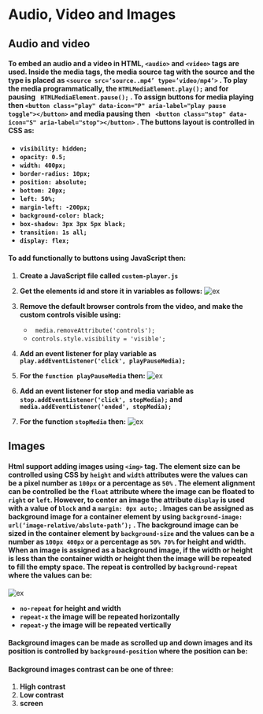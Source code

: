 # Audio, Video and Images
## Audio and video
#### To embed an audio and a video in HTML, `<audio>` and `<video>` tags are used. Inside the media tags, the media source tag with the source and the type is placed as `<source src=’source..mp4’ type=’video/mp4’>` . To play the media programmatically, the `HTMLMediaElement.play();` and for pausing ` HTMLMediaElement.pause();` . To assign buttons for media playing then `<button class="play" data-icon="P" aria-label="play pause toggle"></button>` and media pausing then ` <button class="stop" data-icon="S" aria-label="stop"></button>` . The buttons layout is controlled in CSS as:
  - **`visibility: hidden;`**
  - **`opacity: 0.5;`**
  - **`width: 400px;`**
  - **`border-radius: 10px;`**
  - **`position: absolute;`**
  - **`bottom: 20px;`**
  - **`left: 50%;`**
  - **`margin-left: -200px;`**
  - **`background-color: black;`**
  - **`box-shadow: 3px 3px 5px black;`**
  - **`transition: 1s all;`**
  - **`display: flex;`** 
#### To add functionally to buttons using JavaScript then:
  1. **Create a JavaScript file called `custem-player.js`**
  2. **Get the elements id and store it in variables as follows:**
    ![ex](https://i.ibb.co/DDtwxtB/3.jpg)

  3. **Remove the default browser controls from the video, and make the custom controls visible using:**
        - ` media.removeAttribute('controls');`
        -  `controls.style.visibility = 'visible';`
  4. **Add an event listener for play variable as `play.addEventListener('click', playPauseMedia);`**
  5. **For the `function playPauseMedia` then:**
    ![ex](https://i.ibb.co/m0CgJ9s/4.jpg)

  6. **Add an event listener for stop and media variable as `stop.addEventListener('click', stopMedia);` and `media.addEventListener('ended', stopMedia);`**
  7. **For the function `stopMedia` then:**
        ![ex](https://i.ibb.co/MRHpwJz/5.jpg)
  

## Images
#### Html support adding images using `<img>` tag. The element size can be controlled using CSS by `height` and `width` attributes were the values can be a pixel number as `100px` or a percentage as `50%` . The element alignment can be controlled be the `float` attribute where the image can be floated to `right` or `left`. However, to center an image the attribute `display` is used with a value of `block` and a `margin: 0px auto;` . Images can be assigned as background image for a container element by using `background-image: url(‘image-relative/abslute-path’);` . The background image can be sized in the container element by `background-size` and the values can be a number as `100px 400px` or a percentage as `50% 70%` for height and width. When an image is assigned as a background image, if the width or height is less than the container width or height then the image will be repeated to fill the empty space. The repeat is controlled by `background-repeat` where the values can be:
![ex](https://i.ibb.co/pxC3MRM/2.jpg)
  - **`no-repeat` for height and width**
  - **`repeat-x` the image will be repeated horizontally**
  - **`repeat-y` the image will be repeated vertically**
#### Background images can be made as scrolled up and down images and its position is controlled by `background-position` where the position can be:
#### Background images contrast can be one of three:
  1. **High contrast**
  2. **Low contrast**
  3. **screen**
